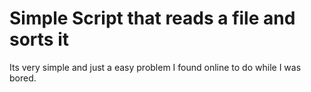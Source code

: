 <h1> Simple Script that reads a file and sorts it</h1>

Its very simple and just a easy problem I found online to do while I was bored.
